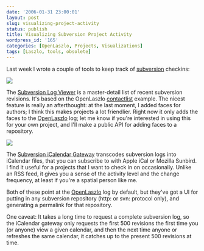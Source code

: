```yaml
---
date: '2006-01-31 23:00:01'
layout: post
slug: visualizing-project-activity
status: publish
title: Visualizing Subversion Project Activity
wordpress_id: '165'
categories: [OpenLaszlo, Projects, Visualizations]
tags: [Laszlo, tools, obsolete]
---
```


Last week I wrote a couple of tools to keep track of [subversion](http://subversion.tigris.org/) checkins:

<!-- more -->

[![](/projects/images/svn2ics-thumb.png)](/tools/svn2ics)

The [Subversion Log Viewer](/tools/svn-viewer) is a master-detail list of recent subversion revisions.  It's based on the OpenLaszlo [contactlist](http://www.laszlosystems.com/lps/examples/contactlist/contactlist.lzx) example.  The nicest feature is really an afterthought: at the last moment, I added faces for authors; I think this makes projects a lot friendlier.  Right now it only adds the faces to the [OpenLaszlo](http://openlaszlo.org) log; let me know if you're interested in using this for your own project, and I'll make a public API for adding faces to a repository.

[![](/projects/images/svn-viewer-thumb.png)](/tools/svn-viewer)

The [Subversion iCalendar Gateway](/tools/svn2ics) transcodes subversion logs into iCalendar files, that you can subscribe to with Apple iCal or Mozilla Sunbird.  I find it useful for a projects that I want to check in on occasionally.  Unlike an RSS feed, it gives you a sense of the activity level and the change frequency, at least if you're a spatial person like me.

Both of these point at the [OpenLaszlo](http://openlaszlo.org) log by default, but they've got a UI for putting in any subversion repository (http: or svn: protocol only), and generating a permalink for that repository.

One caveat:  It takes a long time to request a complete subversion log, so the iCalendar gateway only requests the first 500 revisions the first time you (or anyone) view a given calendar, and then the next time anyone or refreshes the same calendar, it catches up to the present 500 revisions at time.
